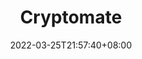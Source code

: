 ﻿---
weight: 
title: "Cryptomate"
description: ""
date: 2022-03-25T21:57:40+08:00
lastmod: 2022-03-25T16:45:40+08:00
draft: false
authors: ["Metabd"]
featuredImage: "cryptomate.webp"
link: ""
tags: ["交易所","Cryptomate"]
categories: ["navigation"]
navigation: ["交易所"]
lightgallery: true
toc: true
pinned: false
recommend: false
recommend1: false
---

